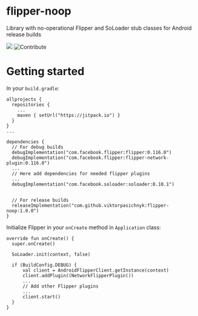 # flipper-noop
Library with no-operational Flipper and SoLoader stub classes for Android release builds

![](https://jitpack.io/v/viktorpasichnyk/flipper-noop.svg)
![Contribute](https://img.shields.io/badge/contributions-friendly-b44ac1.svg)

# Getting started
In your `build.gradle`:

```
allprojects {
  repositories {
    ...
    maven { setUrl("https://jitpack.io") }
  }
}
...

dependencies {
  // For debug builds
  debugImplementation("com.facebook.flipper:flipper:0.116.0")
  debugImplementation("com.facebook.flipper:flipper-network-plugin:0.116.0")
  ...
  // Here add dependencies for needed flipper plugins
  ...
  debugImplementation("com.facebook.soloader:soloader:0.10.1")


  // For release builds
  releaseImplementation("com.github.viktorpasichnyk:flipper-noop:1.0.0")
}
```

Initialize Flipper in your `onCreate` method in `Application` class:

```
override fun onCreate() {
  super.onCreate()
  
  SoLoader.init(context, false)
  
  if (BuildConfig.DEBUG) {
      val client = AndroidFlipperClient.getInstance(context)
      client.addPlugin((NetworkFlipperPlugin())
      ...
      // Add other Flipper plugins
      ...
      client.start()
  }
}
```
